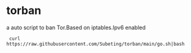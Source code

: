 # torban
a auto script to ban Tor.Based on iptables.Ipv6 enabled

```
 curl https://raw.githubusercontent.com/Subeting/torban/main/go.sh|bash
```
